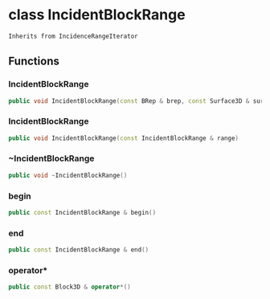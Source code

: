 # class IncidentBlockRange


```cpp
Inherits from IncidenceRangeIterator
```



## Functions

### IncidentBlockRange

```cpp
public void IncidentBlockRange(const BRep & brep, const Surface3D & surface)
```


### IncidentBlockRange

```cpp
public void IncidentBlockRange(const IncidentBlockRange & range)
```


### ~IncidentBlockRange

```cpp
public void ~IncidentBlockRange()
```


### begin

```cpp
public const IncidentBlockRange & begin()
```


### end

```cpp
public const IncidentBlockRange & end()
```


### operator*

```cpp
public const Block3D & operator*()
```





